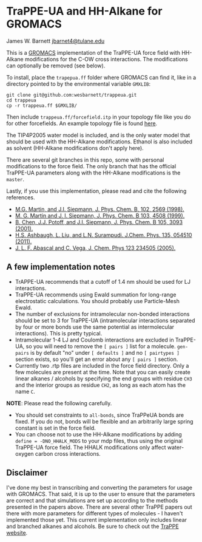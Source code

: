# TraPPE-UA and HH-Alkane for GROMACS

James W. Barnett
jbarnet4@tulane.edu

This is a [GROMACS](http://www.gromacs.org) implementation of the TraPPE-UA
force field with HH-Alkane modifications for the C-OW cross interactions. The
modifications can optionally be removed (see below). 

To install, place the `trapepua.ff` folder where GROMACS can find it, like in
a directory pointed to by the environmental variable `GMXLIB`:

    git clone git@github.com:wesbarnett/trappeua.git
    cd trappeua
    cp -r trappeua.ff $GMXLIB/

Then include `trappeua.ff/forcefield.itp` in your topology file like you do for other
forcefields. An example topology file is found
[here](https://gist.github.com/wesbarnett/479925865f9575464165).

The TIP4P2005 water model is included, and is the only water model that should
be used with the HH-Alkane modifications. Ethanol is also included as solvent
(HH-Alkane modifications don't apply here). 

There are several git branches in this repo, some with personal modifications to
the force field. The only branch that has the official TraPPE-UA parameters
along with the HH-Alkane modifications is the `master`.

Lastly, if you use this implementation, please read and cite the following references.

* [M.G. Martin, and J.I. Siepmann, J. Phys. Chem. B, 102, 2569 (1998).](http://dx.doi.org/10.1021/jp972543+)
* [M. G. Martin and J. I. Siepmann, J. Phys. Chem. B 103, 4508 (1999).](http://dx.doi.org/10.1021/jp984742e)
* [B. Chen, J.J. Potoff, and J.I.  Siepmann, J. Phys. Chem. B 105, 3093 (2001).](http://dx.doi.org/10.1021/jp003882x)
* [H.S. Ashbaugh, L. Liu, and L.N. Surampudi. J.Chem. Phys. 135, 054510 (2011).](http://dx.doi.org/10.1063/1.3623267)
* [J. L. F. Abascal and C. Vega, J. Chem. Phys 123 234505 (2005).](http://dx.doi.org/10.1063/1.2121687)

## A few implementation notes

* TrAPPE-UA recommends that a cutoff of 1.4 nm should be used for LJ interactions.
* TraPPE-UA recommends using Ewald summation for long-range
electrostatic calculations. You should probably use Particle-Mesh Ewald.
* The number of exclusions for intramolecular non-bonded interactions should be
  set to 3 for TraPPE-UA (intramolecular interactions separated by four or more
bonds use the same potential as intermolecular interactions). This is pretty
typical.
* Intramolecular 1-4 LJ and Coulomb interactions are excluded in TraPPE-UA, so
  you will need to remove the `[ pairs ]` list for a molecule. `gen-pairs` is by
default "no" under `[ defaults ]` and no `[ pairtypes ]` section exists, so
you'll get an error about any `[ pairs ]` section.
* Currently two .rtp files are included in the force field directory. Only a few
  molecules are present at the time. Note that you can easily create linear
alkanes / alcohols by specifying the end groups with residue `CH3` and the interior groups
as residue `CH2`, as long as each atom has the name `C`.

**NOTE**: Please read the following carefully.

* You should set constraints to `all-bonds`, since TraPPeUA bonds are fixed. If
  you do not, bonds will be flexible and an arbitrarily large spring constant is
set in the force field.
* You can choose not to use the HH-Alkane modifications by adding `define =
-DNO_HHALK_MODS` to your mdp files, thus using the original TraPPE-UA force
field. The HHALK modifications only affect water-oxygen carbon cross
interactions.


## Disclaimer

I've done my best in transcribing and converting the parameters for usage with
GROMACS. That said, it is up to the user to ensure that the parameters are
correct and that simulations are set up according to the methods presented in
the papers above. There are several other TraPPE papers out there with more
parameters for different types of molecules - I haven't implemented those yet.
This current implementation only includes linear and branched alkanes and
alcohols. Be sure to check out the [TraPPE website](http://siepmann6.chem.umn.edu/trappe/index.php).
